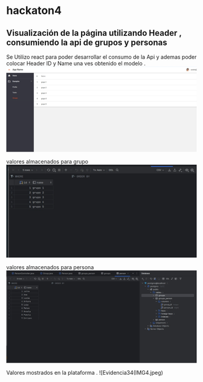 # hackaton4
## Visualización de la página utilizando Header  , consumiendo la api de  grupos y personas

Se  Utilizo react para poder  desarrollar el consumo de la Api y ademas poder  colocar Header  ID  y  Name    una ves  obtenido el modelo  .
![Evidencia1](IMAGE1.png)

valores almacenados para grupo
![Evidencia2](IMAGE2.png)

valores  almacenados para persona  
![Evidencia3](IMG3.jpeg)

Valores  mostrados  en la plataforma .
![Evidencia34(IMG4.jpeg)


 
